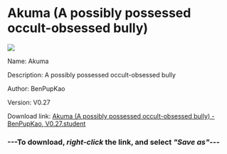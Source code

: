 # Akuma (A possibly possessed occult-obsessed bully)

<img src = "https://raw.githubusercontent.com/Arbiter1223/Koukou-Gurashi-Custom-Students/master/Students/Files/Akuma%20(A%20possibly%20possessed%20occult-obsessed%20bully).png">

Name: Akuma

Description: A possibly possessed occult-obsessed bully

Author: BenPupKao

Version: V0.27

Download link: <a href="https://raw.githubusercontent.com/Arbiter1223/Koukou-Gurashi-Custom-Students/master/Students/Files/Akuma%20(A%20possibly%20possessed%20occult-obsessed%20bully)%20-%20BenPupKao%2C%20V0.27.student">Akuma (A possibly possessed occult-obsessed bully) - BenPupKao, V0.27.student</a>

### ---**To download, _right-click_ the link, and select _"Save as"_**---

